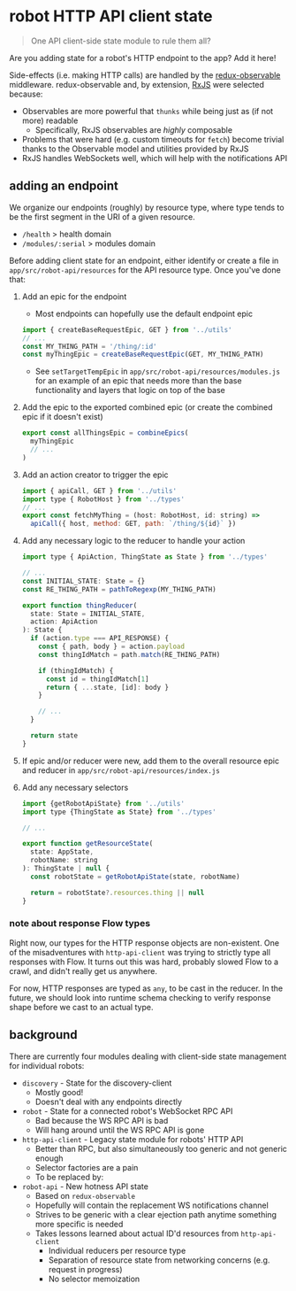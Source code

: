 # robot HTTP API client state

> One API client-side state module to rule them all?

Are you adding state for a robot's HTTP endpoint to the app? Add it here!

Side-effects (i.e. making HTTP calls) are handled by the [redux-observable](https://github.com/redux-observable/redux-observable) middleware. redux-observable and, by extension, [RxJS](https://rxjs.dev) were selected because:

- Observables are more powerful that `thunks` while being just as (if not more) readable
  - Specifically, RxJS observables are _highly_ composable
- Problems that were hard (e.g. custom timeouts for `fetch`) become trivial thanks to the Observable model and utilities provided by RxJS
- RxJS handles WebSockets well, which will help with the notifications API

## adding an endpoint

We organize our endpoints (roughly) by resource type, where type tends to be the first segment in the URI of a given resource.

- `/health` > health domain
- `/modules/:serial` > modules domain

Before adding client state for an endpoint, either identify or create a file in `app/src/robot-api/resources` for the API resource type. Once you've done that:

1. Add an epic for the endpoint

   - Most endpoints can hopefully use the default endpoint epic

   ```js
   import { createBaseRequestEpic, GET } from '../utils'
   // ...
   const MY_THING_PATH = '/thing/:id'
   const myThingEpic = createBaseRequestEpic(GET, MY_THING_PATH)
   ```

   - See `setTargetTempEpic` in `app/src/robot-api/resources/modules.js` for an example of an epic that needs more than the base functionality and layers that logic on top of the base

2. Add the epic to the exported combined epic (or create the combined epic if it doesn't exist)

   ```js
   export const allThingsEpic = combineEpics(
     myThingEpic
     // ...
   )
   ```

3. Add an action creator to trigger the epic

   ```js
   import { apiCall, GET } from '../utils'
   import type { RobotHost } from '../types'
   // ...
   export const fetchMyThing = (host: RobotHost, id: string) =>
     apiCall({ host, method: GET, path: `/thing/${id}` })
   ```

4. Add any necessary logic to the reducer to handle your action

   ```js
   import type { ApiAction, ThingState as State } from '../types'

   // ...
   const INITIAL_STATE: State = {}
   const RE_THING_PATH = pathToRegexp(MY_THING_PATH)

   export function thingReducer(
     state: State = INITIAL_STATE,
     action: ApiAction
   ): State {
     if (action.type === API_RESPONSE) {
       const { path, body } = action.payload
       const thingIdMatch = path.match(RE_THING_PATH)

       if (thingIdMatch) {
         const id = thingIdMatch[1]
         return { ...state, [id]: body }
       }

       // ...
     }

     return state
   }
   ```

5. If epic and/or reducer were new, add them to the overall resource epic and reducer in `app/src/robot-api/resources/index.js`

6. Add any necessary selectors

   ```js
   import {getRobotApiState} from '../utils'
   import type {ThingState as State} from '../types'

   // ...

   export function getResourceState(
     state: AppState,
     robotName: string
   ): ThingState | null {
     const robotState = getRobotApiState(state, robotName)

     return = robotState?.resources.thing || null
   }
   ```

### note about response Flow types

Right now, our types for the HTTP response objects are non-existent. One of the misadventures with `http-api-client` was trying to strictly type all responses with Flow. It turns out this was hard, probably slowed Flow to a crawl, and didn't really get us anywhere.

For now, HTTP responses are typed as `any`, to be cast in the reducer. In the future, we should look into runtime schema checking to verify response shape before we cast to an actual type.

## background

There are currently four modules dealing with client-side state management for individual robots:

- `discovery` - State for the discovery-client
  - Mostly good!
  - Doesn't deal with any endpoints directly
- `robot` - State for a connected robot's WebSocket RPC API
  - Bad because the WS RPC API is bad
  - Will hang around until the WS RPC API is gone
- `http-api-client` - Legacy state module for robots' HTTP API
  - Better than RPC, but also simultaneously too generic and not generic enough
  - Selector factories are a pain
  - To be replaced by:
- `robot-api` - New hotness API state
  - Based on `redux-observable`
  - Hopefully will contain the replacement WS notifications channel
  - Strives to be generic with a clear ejection path anytime something more specific is needed
  - Takes lessons learned about actual ID'd resources from `http-api-client`
    - Individual reducers per resource type
    - Separation of resource state from networking concerns (e.g. request in progress)
    - No selector memoization
